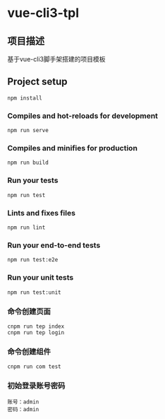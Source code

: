 # vue-cli3-tpl

## 项目描述
基于vue-cli3脚手架搭建的项目模板

## Project setup
```
npm install
```

### Compiles and hot-reloads for development
```
npm run serve
```

### Compiles and minifies for production
```
npm run build
```

### Run your tests
```
npm run test
```

### Lints and fixes files
```
npm run lint
```

### Run your end-to-end tests
```
npm run test:e2e
```

### Run your unit tests
```
npm run test:unit
```
### 命令创建页面
```
cnpm run tep index
cnpm run tep login
```

### 命令创建组件
```
cnpm run com test
```

### 初始登录账号密码
```
账号：admin
密码：admin
```





